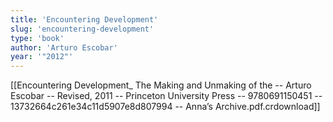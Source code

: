 ```yaml
---
title: 'Encountering Development'
slug: 'encountering-development'
type: 'book'
author: 'Arturo Escobar'
year: '"2012"'
---
```


[[Encountering Development_ The Making and Unmaking of the -- Arturo Escobar -- Revised, 2011 -- Princeton University Press -- 9780691150451 -- 13732664c261e34c11d5907e8d807994 -- Anna’s Archive.pdf.crdownload]]